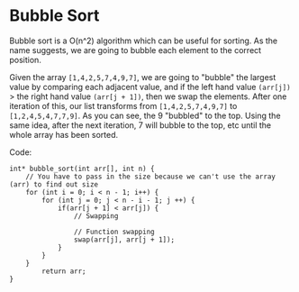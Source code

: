 # Bubble Sort

Bubble sort is a O(n^2) algorithm which can be useful for sorting. As the name suggests, we are going to bubble each element to the correct position.

Given the array ```[1,4,2,5,7,4,9,7]```, we are going to "bubble" the largest value by comparing each adjacent value, and if the left hand value ```(arr[j])``` > the right hand value ```(arr[j + 1])```, then we swap the elements. After one iteration of this, our list transforms from ```[1,4,2,5,7,4,9,7]``` to ```[1,2,4,5,4,7,7,9]```. As you can see, the 9 "bubbled" to the top. Using the same idea, after the next iteration, 7 will bubble to the top, etc until the whole array has been sorted.

Code:
```
int* bubble_sort(int arr[], int n) {
    // You have to pass in the size because we can't use the array (arr) to find out size
    for (int i = 0; i < n - 1; i++) {
        for (int j = 0; j < n - i - 1; j ++) {
            if(arr[j + 1] < arr[j]) {
                // Swapping

                // Function swapping
                swap(arr[j], arr[j + 1]);
            }
        }
    }
        return arr;
}
```
